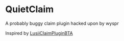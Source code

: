 # QuietClaim

A probably buggy claim plugin hacked upon by wyspr

Inspired by [LusiiClaimPluginBTA](https://github.com/Beta-51/LusiiClaimPluginBTA)
